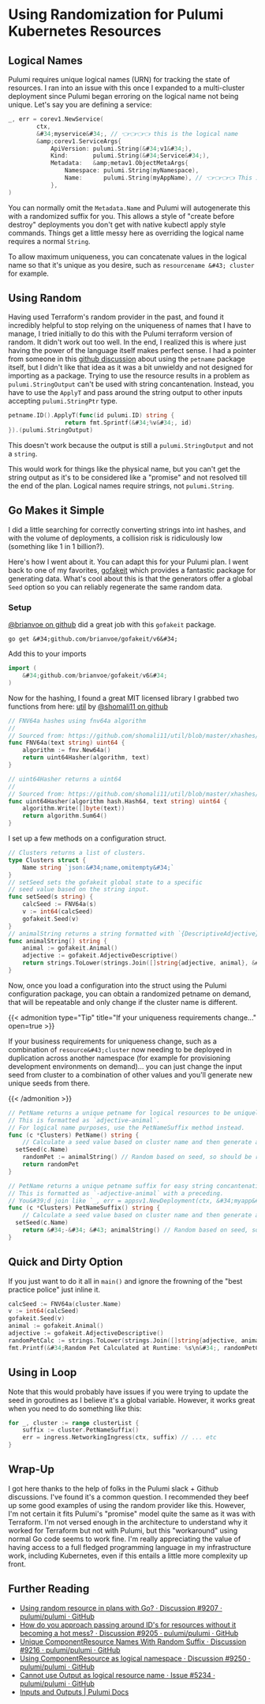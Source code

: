 # Using Randomization for Pulumi Kubernetes Resources


## Logical Names

Pulumi requires unique logical names (URN) for tracking the state of resources.
I ran into an issue with this once I expanded to a multi-cluster deployment since Pulumi began erroring on the logical name not being unique.
Let&#39;s say you are defining a service:

```go
_, err = corev1.NewService(
		ctx,
		&#34;myservice&#34;, // 👈👈👈👈 this is the logical name
        &amp;corev1.ServiceArgs{
            ApiVersion: pulumi.String(&#34;v1&#34;),
            Kind:       pulumi.String(&#34;Service&#34;),
            Metadata:	&amp;metav1.ObjectMetaArgs{
                Namespace: pulumi.String(myNamespace),
                Name:      pulumi.String(myAppName), // 👈👈👈👈 This is the physical name
            },
)
```

You can normally omit the `Metadata.Name` and Pulumi will autogenerate this with a randomized suffix for you.
This allows a style of &#34;create before destroy&#34; deployments you don&#39;t get with native kubectl apply style commands.
Things get a little messy here as overriding the logical name requires a normal `String`.

To allow maximum uniqueness, you can concatenate values in the logical name so that it&#39;s unique as you desire, such as `resourcename &#43; cluster` for example.

## Using Random

Having used Terraform&#39;s random provider in the past, and found it incredibly helpful to stop relying on the uniqueness of names that I have to manage, I tried initially to do this with the Pulumi terraform version of random.
It didn&#39;t work out too well.
In the end, I realized this is where just having the power of the language itself makes perfect sense.
I had a pointer from someone in this [github discussion](https://github.com/pulumi/pulumi/discussions/9207#discussioncomment-2372172) about using the `petname` package itself, but I didn&#39;t like that idea as it was a bit unwieldy and not designed for importing as a package.
Trying to use the resource results in a problem as `pulumi.StringOutput` can&#39;t be used with string concantenation.
Instead, you have to use the `ApplyT` and pass around the string output to other inputs accepting `pulumi.StringPtr` type.

```go
petname.ID().ApplyT(func(id pulumi.ID) string {
				return fmt.Sprintf(&#34;%v&#34;, id)
}).(pulumi.StringOutput)
```

This doesn&#39;t work because the output is still a `pulumi.StringOutput` and not a `string`.

This would work for things like the physical name, but you can&#39;t get the string output as it&#39;s to be considered like a &#34;promise&#34; and not resolved till the end of the plan.
Logical names require strings, not `pulumi.String`.

## Go Makes it Simple

I did a little searching for correctly converting strings into int hashes, and with the volume of deployments, a collision risk is ridiculously low (something like 1 in 1 billion?).

Here&#39;s how I went about it.
You can adapt this for your Pulumi plan.
I went back to one of my favorites, [gofakeit](https://github.com/brianvoe/gofakeit) which provides a fantastic package for generating data.
What&#39;s cool about this is that the generators offer a global `Seed` option so you can reliably regenerate the same random data.

### Setup

[@brianvoe on github](https://github.com/brianvoe) did a great job with this `gofakeit` package.

```shell
go get &#34;github.com/brianvoe/gofakeit/v6&#34;
```

Add this to your imports

```go
import (
	&#34;github.com/brianvoe/gofakeit/v6&#34;
)
```

Now for the hashing, I found a great MIT licensed library I grabbed two functions from here: [util](https://github.com/shomali11/util/blob/master/xhashes/xhashes.go) by [@shomali11 on github](https://github.com/shomali11)

```go
// FNV64a hashes using fnv64a algorithm
//
// Sourced from: https://github.com/shomali11/util/blob/master/xhashes/xhashes.go
func FNV64a(text string) uint64 {
	algorithm := fnv.New64a()
	return uint64Hasher(algorithm, text)
}

// uint64Hasher returns a uint64
//
// Sourced from: https://github.com/shomali11/util/blob/master/xhashes/xhashes.go
func uint64Hasher(algorithm hash.Hash64, text string) uint64 {
	algorithm.Write([]byte(text))
	return algorithm.Sum64()
}
```

I set up a few methods on a configuration struct.

```go
// Clusters returns a list of clusters.
type Clusters struct {
	Name string `json:&#34;name,omitempty&#34;`
}
// setSeed sets the gofakeit global state to a specific
// seed value based on the string input.
func setSeed(s string) {
	calcSeed := FNV64a(s)
	v := int64(calcSeed)
	gofakeit.Seed(v)
}
// animalString returns a string formatted with `{DescriptiveAdjective}-{Animal}`.
func animalString() string {
	animal := gofakeit.Animal()
	adjective := gofakeit.AdjectiveDescriptive()
	return strings.ToLower(strings.Join([]string{adjective, animal}, &#34;-&#34;))
}
```

Now, once you load a configuration into the struct using the Pulumi configuration package, you can obtain a randomized petname on demand, that will be repeatable and only change if the cluster name is different.

{{&lt; admonition type=&#34;Tip&#34; title=&#34;If your uniqueness requirements change...&#34; open=true &gt;}}

If your business requirements for uniqueness change, such as a combination of `resource&#43;cluster` now needing to be deployed in duplication across another namespace (for example for provisioning development environments on demand)... you can just change the input seed from cluster to a combination of other values and you&#39;ll generate new unique seeds from there.

{{&lt; /admonition &gt;}}

```go
// PetName returns a unique petname for logical resources to be uniquely named in the Pulumi state file.
// This is formatted as `adjective-animal`.
// For logical name purposes, use the PetNameSuffix method instead.
func (c *Clusters) PetName() string {
	// Calculate a seed value based on cluster name and then generate a random petname for the reosurces so that the logical names stay truly unique even in multi-cluster environments.
  setSeed(c.Name)
	randomPet := animalString() // Random based on seed, so should be repeatable for different deploys.
	return randomPet
}

// PetName returns a unique petname suffix for easy string concantenation for logical resources.
// This is formatted as `-adjective-animal` with a preceding.
// You&#39;d join like `_, err = appsv1.NewDeployment(ctx, &#34;myapp&#34; &#43; config.PetNameSuffix(), nil)
func (c *Clusters) PetNameSuffix() string {
	// Calculate a seed value based on cluster name and then generate a random petname for the reosurces so that the logical names stay truly unique even in multi-cluster environments.
  setSeed(c.Name)
	return &#34;-&#34; &#43; animalString() // Random based on seed, so should be repeatable for different deploys.
}

```

## Quick and Dirty Option

If you just want to do it all in `main()` and ignore the frowning of the &#34;best practice police&#34; just inline it.

```go
calcSeed := FNV64a(cluster.Name)
v := int64(calcSeed)
gofakeit.Seed(v)
animal := gofakeit.Animal()
adjective := gofakeit.AdjectiveDescriptive()
randomPetCalc := strings.ToLower(strings.Join([]string{adjective, animal}, &#34;-&#34;))
fmt.Printf(&#34;Random Pet Calculated at Runtime: %s\n&#34;, randomPetCalc)
```

## Using in Loop

Note that this would probably have issues if you were trying to update the seed in goroutines as I believe it&#39;s a global variable.
However, it works great when you need to do something like this:

```go
for _, cluster := range clusterList {
    suffix := cluster.PetNameSuffix()
    err = ingress.NetworkingIngress(ctx, suffix) // ... etc
}
```

## Wrap-Up

I got here thanks to the help of folks in the Pulumi slack &#43; Github discussions.
I&#39;ve found it&#39;s a common question.
I recommended they beef up some good examples of using the random provider like this.
However, I&#39;m not certain it fits Pulumi&#39;s &#34;promise&#34; model quite the same as it was with Terraform.
I&#39;m not versed enough in the architecture to understand why it worked for Terraform but not with Pulumi, but this &#34;workaround&#34; using normal Go code seems to work fine.
I&#39;m really appreciating the value of having access to a full fledged programming language in my infrastructure work, including Kubernetes, even if this entails a little more complexity up front.

## Further Reading

- [Using random resource in plans with Go? · Discussion #9207 · pulumi/pulumi · GitHub](https://github.com/pulumi/pulumi/discussions/9207)
- [How do you approach passing around ID&#39;s for resources without it becoming a hot mess? · Discussion #9205 · pulumi/pulumi · GitHub](https://github.com/pulumi/pulumi/discussions/9205)
- [Unique ComponentResource Names With Random Suffix · Discussion #9216 · pulumi/pulumi · GitHub](https://github.com/pulumi/pulumi/discussions/9216)
- [Using ComponentResource as logical namespace · Discussion #9250 · pulumi/pulumi · GitHub](https://github.com/pulumi/pulumi/discussions/9250)
- [Cannot use Output as logical resource name · Issue #5234 · pulumi/pulumi · GitHub](https://github.com/pulumi/pulumi/issues/5234#issuecomment-697966379)
- [Inputs and Outputs | Pulumi Docs](https://www.pulumi.com/docs/intro/concepts/inputs-outputs/)

